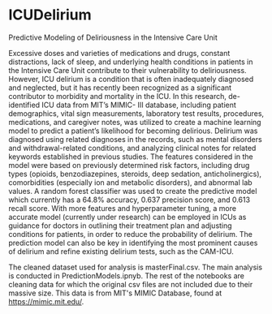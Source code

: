 # ICUDelirium
Predictive Modeling of Deliriousness in the Intensive Care Unit

Excessive doses and varieties of medications and drugs, constant distractions, lack of
sleep, and underlying health conditions in patients in the Intensive Care Unit contribute to their
vulnerability to deliriousness. However, ICU delirium is a condition that is often inadequately
diagnosed and neglected, but it has recently been recognized as a significant contributor to
morbidity and mortality in the ICU. In this research, de-identified ICU data from MIT’s MIMIC-
III database, including patient demographics, vital sign measurements, laboratory test results,
procedures, medications, and caregiver notes, was utilized to create a machine learning model to
predict a patient’s likelihood for becoming delirious. Delirium was diagnosed using related
diagnoses in the records, such as mental disorders and withdrawal-related conditions, and
analyzing clinical notes for related keywords established in previous studies. The features
considered in the model were based on previously determined risk factors, including drug types
(opioids, benzodiazepines, steroids, deep sedation, anticholinergics), comorbidities (especially
ion and metabolic disorders), and abnormal lab values. A random forest classifier was used to
create the predictive model which currently has a 64.8% accuracy, 0.637 precision score, and
0.613 recall score. With more features and hyperparameter tuning, a more accurate model
(currently under research) can be employed in ICUs as guidance for doctors in outlining their
treatment plan and adjusting conditions for patients, in order to reduce the probability of
delirium. The prediction model can also be key in identifying the most prominent causes of
delirium and refine existing delirium tests, such as the CAM-ICU.


The cleaned dataset used for analysis is masterFinal.csv. The main analysis is conducted in PredictionModels.ipnyb. The rest of the notebooks are cleaning data for which the original csv files are not included due to their massive size. This data is from MIT's MIMIC Database, found at https://mimic.mit.edu/. 
